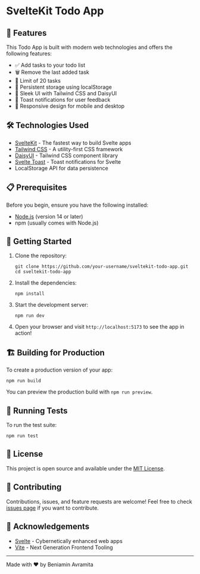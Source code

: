 # SvelteKit Todo App

## 🚀 Features

This Todo App is built with modern web technologies and offers the following features:

- ✅ Add tasks to your todo list
- 🗑️ Remove the last added task
- 🔢 Limit of 20 tasks
- 💾 Persistent storage using localStorage
- 🎨 Sleek UI with Tailwind CSS and DaisyUI
- 🍞 Toast notifications for user feedback
- 📱 Responsive design for mobile and desktop

## 🛠️ Technologies Used

- [SvelteKit](https://kit.svelte.dev/) - The fastest way to build Svelte apps
- [Tailwind CSS](https://tailwindcss.com/) - A utility-first CSS framework
- [DaisyUI](https://daisyui.com/) - Tailwind CSS component library
- [Svelte Toast](https://github.com/zerodevx/svelte-toast) - Toast notifications for Svelte
- LocalStorage API for data persistence

## 📋 Prerequisites

Before you begin, ensure you have the following installed:
- [Node.js](https://nodejs.org/) (version 14 or later)
- npm (usually comes with Node.js)

## 🚀 Getting Started

1. Clone the repository:
   ```
   git clone https://github.com/your-username/sveltekit-todo-app.git
   cd sveltekit-todo-app
   ```

2. Install the dependencies:
   ```
   npm install
   ```

3. Start the development server:
   ```
   npm run dev
   ```

4. Open your browser and visit `http://localhost:5173` to see the app in action!

## 🏗️ Building for Production

To create a production version of your app:

```
npm run build
```

You can preview the production build with `npm run preview`.

## 🧪 Running Tests

To run the test suite:

```
npm run test
```

## 📄 License

This project is open source and available under the [MIT License](LICENSE).

## 🤝 Contributing

Contributions, issues, and feature requests are welcome! Feel free to check [issues page](https://github.com/beniamincantorlabiserica/sveltekit-todo-app/issues) if you want to contribute.

## 👏 Acknowledgements

- [Svelte](https://svelte.dev/) - Cybernetically enhanced web apps
- [Vite](https://vitejs.dev/) - Next Generation Frontend Tooling

---

Made with ❤️ by Beniamin Avramita
